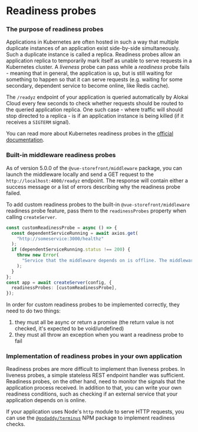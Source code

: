 # Readiness probes

### The purpose of readiness probes

Applications in Kubernetes are often hosted in such a way that multiple duplicate instances of an application exist side-by-side simultaneously. Such a duplicate instance is called a replica. Readiness probes allow an application replica to temporarily mark itself as unable to serve requests in a Kubernetes cluster. A _liveness_ probe can pass while a _readiness_ probe fails - meaning that in general, the application is up, but is still waiting for something to happen so that it can serve requests (e.g. waiting for some secondary, dependent service to become online, like Redis cache).

The `/readyz` endpoint of your application is queried automatically by Alokai Cloud every few seconds to check whether requests should be routed to the queried application replica. One such case - where traffic will should stop directed to a replica - is if an application instance is being killed (if it receives a `SIGTERM` signal).

You can read more about Kubernetes readiness probes in the [official documentation](https://kubernetes.io/docs/tasks/configure-pod-container/configure-liveness-readiness-startup-probes/#define-readiness-probes).

### Built-in middleware readiness probes

As of version 5.0.0 of the `@vue-storefront/middleware` package, you can launch the middleware locally and send a GET request to the `http://localhost:4000/readyz` endpoint. The response will contain either a success message or a list of errors describing why the readiness probe failed.

To add custom readiness probes to the built-in `@vue-storefront/middleware` readiness probe feature, pass them to the `readinessProbes` property when calling `createServer`.

```ts
const customReadinessProbe = async () => {
  const dependentServiceRunning = await axios.get(
    "http://someservice:3000/healthz"
  );
  if (dependentServiceRunning.status !== 200) {
    throw new Error(
      "Service that the middleware depends on is offline. The middleware is temporarily not ready to accept connections."
    );
  }
};
const app = await createServer(config, {
  readinessProbes: [customReadinessProbe],
});
```

In order for custom readiness probes to be implemented correctly, they need to do two things:

1. they must all be async or return a promise (the return value is not checked, it's expected to be void/undefined)
2. they must all throw an exception when you want a readiness probe to fail

### Implementation of readiness probes in your own application

Readiness probes are more difficult to implement than liveness probes. In liveness probes, a simple stateless REST endpoint handler was sufficient. Readiness probes, on the other hand, need to monitor the signals that the application process received. In addition to that, you can write your own readiness conditions, such as checking if an external service that your application depends on is online.

If your application uses Node's `http` module to serve HTTP requests, you can use the [`@godaddy/terminus`](https://www.npmjs.com/package/@godaddy/terminus) NPM package to implement readiness checks.
